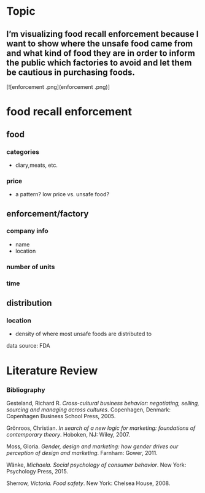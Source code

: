 # Topic 
## I’m visualizing food recall enforcement because I want to show where the unsafe food came from and what kind of food they are in order to inform the public which factories to avoid and let them be cautious in purchasing foods.

[![enforcement .png](enforcement .png)]

# food recall enforcement 
## food 
### categories
* diary,meats, etc.
### price 
* a pattern? low price vs. unsafe food?
## enforcement/factory
### company info
* name
* location 
### number of units
### time 
## distribution
### location
* density of where most unsafe foods are distributed to 



data source: FDA 










# Literature Review

### Bibliography
Gesteland, Richard R. *Cross-cultural business behavior: negotiating, selling, sourcing and 
managing across cultures*. Copenhagen, Denmark: Copenhagen Business School Press, 2005.

Grönroos, Christian. *In search of a new logic for marketing: foundations of contemporary theory*. Hoboken, NJ: Wiley, 2007. 

Moss, Gloria. *Gender, design and marketing: how gender drives our perception of design and marketing*. Farnham: Gower, 2011. 

Wänke, *Michaela. Social psychology of consumer behavior*. New York: Psychology Press, 2015. 

Sherrow, *Victoria. Food safety*. New York: Chelsea House, 2008. 
 
